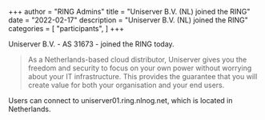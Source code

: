 +++
author = "RING Admins"
title = "Uniserver B.V. (NL) joined the RING"
date = "2022-02-17"
description = "Uniserver B.V. (NL) joined the RING"
categories = [
    "participants",
]
+++

Uniserver B.V. - AS 31673 - joined the RING today.

> As a Netherlands-based cloud distributor, Uniserver gives you the freedom and security to focus on your own power without worrying about your IT infrastructure. This provides the guarantee that you will create value for both your organisation and your end users.

Users can connect to uniserver01.ring.nlnog.net, which is located in Netherlands.

